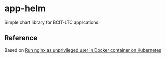 # app-helm

Simple chart library for BCIT-LTC applications.

## Reference

Based on [Run nginx as unprivileged user in Docker container on Kubernetes](https://aandhsolutions.com/blog/run-nginx-as-unprivileged-user-in-docker-container-on-kubernetes/)
